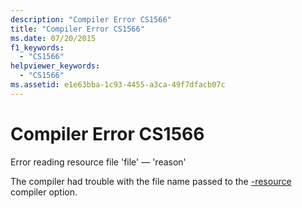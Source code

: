 ```yaml
---
description: "Compiler Error CS1566"
title: "Compiler Error CS1566"
ms.date: 07/20/2015
f1_keywords: 
  - "CS1566"
helpviewer_keywords: 
  - "CS1566"
ms.assetid: e1e63bba-1c93-4455-a3ca-49f7dfacb07c
---
```

# Compiler Error CS1566
Error reading resource file 'file' — 'reason'  
  
 The compiler had trouble with the file name passed to the [-resource](../language-reference/compiler-options/resource-compiler-option.md) compiler option.
